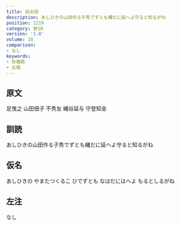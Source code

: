 ```yaml
---
title: 詠水田
description: あしひきの山田作る子秀でずとも縄だに延へよ守ると知るがね
position: 2219
category: 巻10
version: '1.0'
volume: 10
comparison:
- なし
keywords:
- 秋雑歌
- 比喩
---
```


## 原文

足曳之 山田佃子 不秀友 縄谷延与 守登知金

## 訓読

あしひきの山田作る子秀でずとも縄だに延へよ守ると知るがね

## 仮名

あしひきの やまたつくるこ ひでずとも なはだにはへよ もるとしるがね

## 左注

なし

